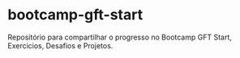# bootcamp-gft-start
Repositório para compartilhar o progresso no Bootcamp GFT Start, Exercicios, Desafios e Projetos.
